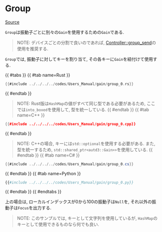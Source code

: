 # Group
[Source](https://github.com/shinolab/autd3-rs/blob/v31.0.1/autd3/src/datagram/gain/group.rs)

`Group`は振動子ごとに別々の`Gain`を使用するための`Gain`である.

> NOTE: デバイスごとの分割で良いのであれば, [Controller::group_send](../controller.md#group_send)の使用を推奨する.

`Group`では, 振動子に対してキーを割り当て, その各キーに`Gain`を紐付けて使用する.


{{ #tabs }}
{{ #tab name=Rust }}
```rust
{{#include ../../../../codes/Users_Manual/gain/group_0.rs}}
```
{{ #endtab }}

> NOTE: Rust版は`HashMap`の値がすべて同じ型である必要があるため, ここでは`into_boxed`を使用して, 型を統一している.
{{ #endtab }}
{{ #tab name=C++ }}
```cpp
{{#include ../../../../codes/Users_Manual/gain/group_0.cpp}}
```
{{ #endtab }}

> NOTE: C++の場合, キーには`std::optional`を使用する必要がある. また, 型を統一するため, `std::shared_ptr<autd3::Gain>>`を使用している.
{{ #endtab }}
{{ #tab name=C# }}
```cs
{{#include ../../../../codes/Users_Manual/gain/group_0.cs}}
```
{{ #endtab }}
{{ #tab name=Python }}
```python
{{#include ../../../../codes/Users_Manual/gain/group_0.py}}
```
{{ #endtab }}
{{ #endtabs }}

上の場合は, ローカルインデックスが$0$から$100$の振動子は`Null`を, それ以外の振動子は`Focus`を出力する.

> NOTE:
> このサンプルでは, キーとして文字列を使用しているが, `HashMap`のキーとして使用できるものなら何でも良い.
